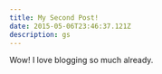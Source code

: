 ```yaml
---
title: My Second Post!
date: 2015-05-06T23:46:37.121Z
description: gs
---
```

Wow! I love blogging so much already.